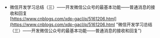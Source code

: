- 微信开发学习总结（三）——开发微信公众号的最基本功能——普通消息的接收和回复<br>[https://www.cnblogs.com/xdp-gacl/p/5161206.html](https://www.cnblogs.com/xdp-gacl/p/5161206.html "微信开发学习总结（三）——开发微信公众号的最基本功能——普通消息的接收和回复")